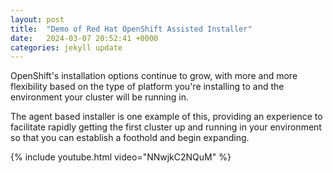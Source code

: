 ```yaml
---
layout: post
title:  "Demo of Red Hat OpenShift Assisted Installer"
date:   2024-03-07 20:52:41 +0000
categories: jekyll update
---
```

OpenShift's installation options continue to grow, with more and more flexibility based on the type of platform you're installing to and the environment your cluster will be running in.

The agent based installer is one example of this, providing an experience to facilitate rapidly getting the first cluster up and running in your environment so that you can establish a foothold and begin expanding.


{% include youtube.html video="NNwjkC2NQuM" %}

[jekyll-docs]: https://jekyllrb.com/docs/home
[jekyll-gh]:   https://github.com/jekyll/jekyll
[jekyll-talk]: https://talk.jekyllrb.com/